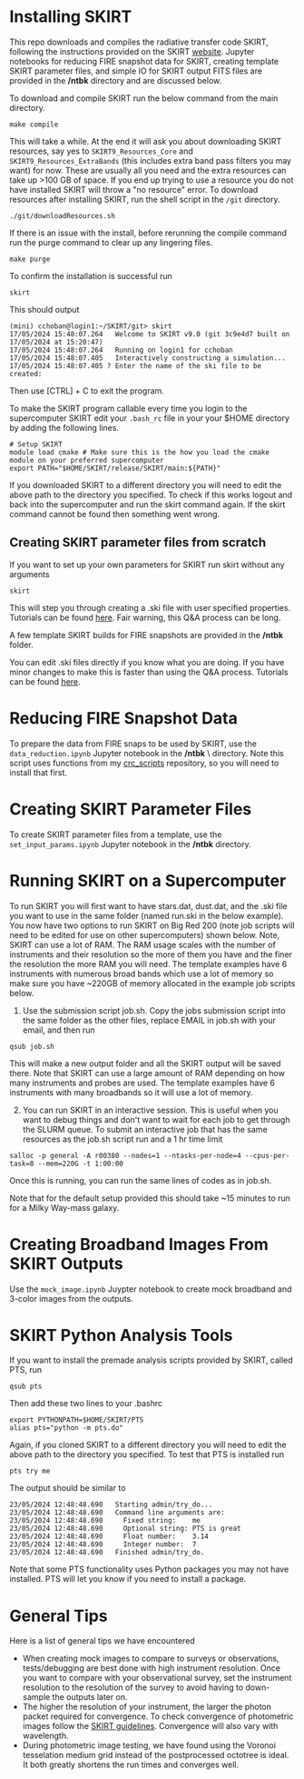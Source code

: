 # Installing SKIRT

This repo downloads and compiles the radiative transfer code SKIRT, following the instructions provided on the SKIRT [website](https://skirt.ugent.be/root/_home.html). 
Jupyter notebooks for reducing FIRE snapshot data for SKIRT, creating template SKIRT parameter files, and simple IO for SKIRT output FITS files are provided in the **/ntbk** directory and are discussed below.


To download and compile SKIRT run the below command from the main directory.
```console
make compile
```
This will take a while. At the end it will ask you about downloading SKIRT resources, say yes to `SKIRT9_Resources_Core` and `SKIRT9_Resources_ExtraBands` (this includes extra band pass filters you may want) for now. These are usually all you need and the extra resources can take up >100 GB of space. If you end up trying to use a resource you do not have installed SKIRT will throw a "no resource" error. To download resources after installing SKIRT, run the shell script in the `/git` directory.
```console
./git/downloadResources.sh 
```


If there is an issue with the install, before rerunning the compile command run the purge command to clear up any lingering files.
```console
make purge
```

To confirm the installation is successful run
```console
skirt
```
This should output
```console
(mini) cchoban@login1:~/SKIRT/git> skirt
17/05/2024 15:48:07.264   Welcome to SKIRT v9.0 (git 3c9e4d7 built on 17/05/2024 at 15:20:47)
17/05/2024 15:48:07.264   Running on login1 for cchoban
17/05/2024 15:48:07.405   Interactively constructing a simulation...
17/05/2024 15:48:07.405 ? Enter the name of the ski file to be created:
```
Then use [CTRL] + C to exit the program.


To make the SKIRT program callable every time you login to the supercomputer SKIRT edit your `.bash_rc` file in your your $HOME directory by adding the following lines.
```console
# Setup SKIRT
module load cmake # Make sure this is the how you load the cmake module on your preferred supercomputer
export PATH="$HOME/SKIRT/release/SKIRT/main:${PATH}"
```
If you downloaded SKIRT to a different directory you will need to edit the above path to the directory you specified.
To check if this works logout and back into the supercomputer and run the skirt command again. If the skirt command cannot be found then something went wrong.

## Creating SKIRT parameter files from scratch

If you want to set up your own parameters for SKIRT run skirt without any arguments 
```console
skirt
```
This will step you through creating a .ski file with user specified properties. Tutorials can be found [here](https://skirt.ugent.be/version9/_tutorials.html). Fair warning, this Q&A process can be long.

A few template SKIRT builds for FIRE snapshots are provided in the **/ntbk** folder. 

You can edit .ski files directly if you know what you are doing. If you have minor changes to make this is faster than using the Q&A process. Tutorials can be found [here](https://skirt.ugent.be/version9/_tutorial_custom_dust.html).

# Reducing FIRE Snapshot Data

To prepare the data from FIRE snaps to be used by SKIRT, use the `data_reduction.ipynb` Jupyter notebook in the **/ntbk** \ directory. Note this script uses functions from my [crc_scripts](https://github.com/calebchoban/crc_scripts/) repository, so you will need to install that first.

# Creating SKIRT Parameter Files

To create SKIRT parameter files from a template, use the `set_input_params.ipynb` Jupyter notebook in the **/ntbk**  directory. 

# Running SKIRT on a Supercomputer

To run SKIRT you will first want to have stars.dat, dust.dat, and the .ski file you want to use in the same folder (named run.ski in the below example). You now have two options to run SKIRT on Big Red 200 (note job scripts will need to be edited for use on other supercomputers) shown below. Note, SKIRT can use a lot of RAM. The RAM usage scales with the number of instruments and their resolution so the more of them you have and the finer the resolution the more RAM you will need. The template examples have 6 instruments with numerous broad bands which use a lot of memory so make sure you have ~220GB of memory allocated in the example job scripts below.

1) Use the submission script job.sh. Copy the jobs submission script into the same folder as the other files, replace EMAIL in job.sh with your email, and then run
```console
qsub job.sh
```
This will make a new output folder and all the SKIRT output will be saved there. Note that SKIRT can use a large amount of RAM depending on how many instruments and probes are used. The template examples have 6 instruments with many broadbands so it will use a lot of memory.

2) You can run SKIRT in an interactive session. This is useful when you want to debug things and don't want to wait for each job to get through the SLURM queue. To submit an interactive job that has the same resources as the job.sh script run and a 1 hr time limit
```console
salloc -p general -A r00380 --nodes=1 --ntasks-per-node=4 --cpus-per-task=8 --mem=220G -t 1:00:00
```
Once this is running, you can run the same lines of codes as in job.sh.

Note that for the default setup provided this should take ~15 minutes to run for a Milky Way-mass galaxy.

# Creating Broadband Images From SKIRT Outputs

Use the `mock_image.ipynb` Juypter notebook to create mock broadband and 3-color images from the outputs.


# SKIRT Python Analysis Tools

If you want to install the premade analysis scripts provided by SKIRT, called PTS, run
```console
qsub pts
```
Then add these two lines to your .bashrc
```console
export PYTHONPATH=$HOME/SKIRT/PTS
alias pts="python -m pts.do"
```
Again, if you cloned SKIRT to a different directory you will need to edit the above path to the directory you specified.
To test that PTS is installed run
```console
pts try me
```
The output should be similar to
```console
23/05/2024 12:48:48.690   Starting admin/try_do...
23/05/2024 12:48:48.690   Command line arguments are:
23/05/2024 12:48:48.690     Fixed string:    me
23/05/2024 12:48:48.690     Optional string: PTS is great
23/05/2024 12:48:48.690     Float number:    3.14
23/05/2024 12:48:48.690     Integer number:  7
23/05/2024 12:48:48.690   Finished admin/try_do.
```
Note that some PTS functionality uses Python packages you may not have installed. PTS will let you know if you need to install a package.


# General Tips

Here is a list of general tips we have encountered

* When creating mock images to compare to surveys or observations, tests/debugging are best done with high instrument resolution. Once you want to compare with your observational survey, set the instrument resolution to the resolution of the survey to avoid having to down-sample the outputs later on.
* The higher the resolution of your instrument, the larger the photon packet required for convergence. To check convergence of photometric images follow the [SKIRT guidelines](https://skirt.ugent.be/root/_user_statistics.html). Convergence will also vary with wavelength.
* During photometric image testing, we have found using the Voronoi tesselation medium grid instead of the postprocessed octotree is ideal. It both greatly shortens the run times and converges well.